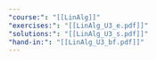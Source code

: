 ```yaml
---
"course:": "[[LinAlg]]"
"exercises:": "[[LinAlg_U3_e.pdf]]"
"solutions:": "[[LinAlg_U3_s.pdf]]"
"hand-in:": "[[LinAlg_U3_bf.pdf]]"
---
```

